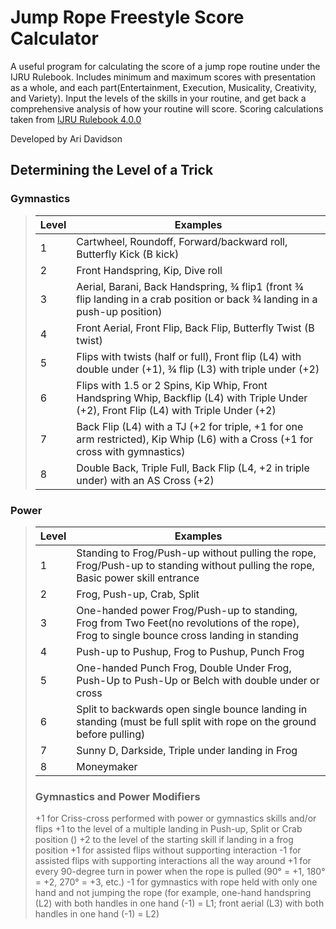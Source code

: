 # Jump Rope Freestyle Score Calculator


A useful program for calculating the score of a jump rope routine under the IJRU Rulebook. Includes minimum and maximum scores with presentation as a whole, and each part(Entertainment, Execution, Musicality, Creativity, and Variety). Input the levels of the skills in your routine, and get back a comprehensive analysis of how your routine will score. Scoring calculations taken from [IJRU Rulebook 4.0.0](https://rules.ijru.sport/technical-manual/calculations/freestyle/single-rope)

Developed by Ari Davidson

## Determining the Level of a Trick
### Gymnastics
> | Level | Examples |
> | ----- | -------- |
> | 1     | Cartwheel, Roundoff, Forward/backward roll, Butterfly Kick (B kick) |
> | 2     | Front Handspring, Kip, Dive roll |
> | 3     | Aerial, Barani, Back Handspring, ¾ flip1 (front ¾ flip landing in a crab position or back ¾ landing in a push-up position)|
> | 4     | Front Aerial, Front Flip, Back Flip, Butterfly Twist (B twist) |
> | 5     | Flips with twists (half or full), Front flip (L4) with double under (+1), ¾ flip (L3) with triple under (+2) |
> | 6     | Flips with 1.5 or 2 Spins, Kip Whip, Front Handspring Whip, Backflip (L4) with Triple Under (+2), Front Flip (L4) with Triple Under (+2) |
> | 7     | Back Flip (L4) with a TJ (+2 for triple, +1 for one arm restricted), Kip Whip (L6) with a Cross (+1 for cross with gymnastics) |
> | 8     | Double Back, Triple Full, Back Flip (L4, +2 in triple under) with an AS Cross (+2) |
> 
### Power
> | Level | Examples |
> | ----- | -------- |
> | 1     | Standing to Frog/Push-up without pulling the rope, Frog/Push-up to standing without pulling the rope, Basic power skill entrance |
> | 2     | Frog, Push-up, Crab, Split |
> | 3     | One-handed power Frog/Push-up to standing, Frog from Two Feet(no revolutions of the rope), Frog to single bounce cross landing in standing |
> | 4     | Push-up to Pushup, Frog to Pushup, Punch Frog |
> | 5     | One-handed Punch Frog, Double Under Frog, Push-Up to Push-Up or Belch with double under or cross |
> | 6     | Split to backwards open single bounce landing in standing (must be full split with rope on the ground before pulling) |
> | 7     | Sunny D, Darkside, Triple under landing in Frog |
> | 8     | Moneymaker |
> ### Gymnastics and Power Modifiers
> +1 for Criss-cross performed with power or gymnastics skills and/or flips
> +1 to the level of a multiple landing in Push-up, Split or Crab position ()
> +2 to the level of the starting skill if landing in a frog position
> +1 for assisted flips without supporting interaction
> -1 for assisted flips with supporting interactions all the way around
> +1 for every 90-degree turn in power when the rope is pulled (90° = +1, 180° = +2, 270° = +3, etc.)
> -1 for gymnastics with rope held with only one hand and not jumping the rope (for example, one-hand handspring (L2) with both handles in one hand (-1) = L1; front aerial (L3) with both handles in one hand (-1) = L2)
